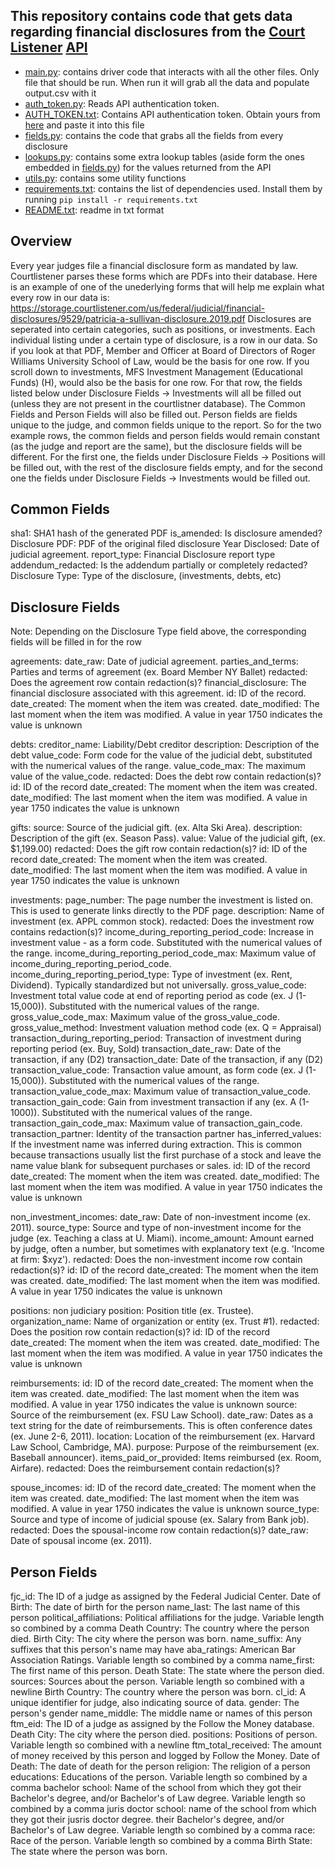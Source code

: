 ## This repository contains code that gets data regarding financial disclosures from the [Court Listener](https://www.courtlistener.com/) [API](https://www.courtlistener.com/api/rest-info/)

* [main.py]('/main.py'): contains driver code that interacts with all the other files. Only file that should be run. When run it will grab all the data and populate output.csv with it
* [auth_token.py](/auth_token.py): Reads API authentication token.
* [AUTH_TOKEN.txt](/AUTH_TOKEN.txt): Contains API authentication token. Obtain yours from [here](https://www.courtlistener.com/api/rest-info/) and paste it into this file
* [fields.py](/fields.py): contains the code that grabs all the fields from every disclosure
* [lookups.py](/lookups.py): contains some extra lookup tables (aside form the ones embedded in [fields.py](/fields.py)) for the values returned from the API 
* [utils.py](/utils.py): contains some utility functions
* [requirements.txt]('/requirements.txt'): contains the list of dependencies used. Install them by running `pip install -r requirements.txt`
* [README.txt]('/readme.txt'): readme in txt format

## Overview
Every year judges file a financial disclosure form as mandated by law. Courtlistener parses these forms which are PDFs into their database. Here is an example of one of the unederlying forms that will help me explain what every row in our data is: https://storage.courtlistener.com/us/federal/judicial/financial-disclosures/9529/patricia-a-sullivan-disclosure.2019.pdf
Disclosures are seperated into certain categories, such as positions, or investments. Each individual listing under a certain type of disclosure, is a row in our data. So if you look at that PDF, Member and Officer at Board of Directors of Roger Williams University School of Law, would be the basis for one row. If you scroll down to investments, MFS Investment Management (Educational Funds) (H), would also be the basis for one row. For that row, the fields listed below under Disclosure Fields -> Investments will all be filled out (unless they are not present in the courtlistner database). The Common Fields and Person Fields will also be filled out. Person fields are fields unique to the judge, and common fields unique to the report. So for the two example rows, the common fields and person fields would remain constant (as the judge and report are the same), but the disclosure fields will be different. For the first one, the fields under Disclosure Fields -> Positions will be filled out, with the rest of the disclosure fields empty, and for the second one the fields under Disclosure Fields -> Investments would be filled out.





## Common Fields



sha1: SHA1 hash of the generated PDF
is_amended: Is disclosure amended?
Disclosure PDF: PDF of the original filed disclosure
Year Disclosed: Date of judicial agreement.
report_type: Financial Disclosure report type
addendum_redacted: Is the addendum partially or completely redacted?
Disclosure Type: Type of the disclosure, (investments, debts, etc)

## Disclosure Fields


Note: Depending on the Disclosure Type field above, the corresponding fields will be filled in for the row

agreements:
        date_raw: Date of judicial agreement.
        parties_and_terms: Parties and terms of agreement (ex. Board Member NY Ballet)
        redacted: Does the agreement row contain redaction(s)?
        financial_disclosure: The financial disclosure associated with this agreement.
        id: ID of the record.
        date_created: The moment when the item was created.
        date_modified: The last moment when the item was modified. A value in year 1750 indicates the value is unknown

debts:
        creditor_name: Liability/Debt creditor
        description: Description of the debt
        value_code: Form code for the value of the judicial debt, substituted with the numerical values of the range.
        value_code_max: The maximum value of the value_code.
        redacted: Does the debt row contain redaction(s)?
        id: ID of the record
        date_created: The moment when the item was created.
        date_modified: The last moment when the item was modified. A value in year 1750 indicates the value is unknown

gifts:
        source: Source of the judicial gift. (ex. Alta Ski Area).
        description: Description of the gift (ex. Season Pass).
        value: Value of the judicial gift, (ex. $1,199.00)
        redacted: Does the gift row contain redaction(s)?
        id: ID of the record
        date_created: The moment when the item was created.
        date_modified: The last moment when the item was modified. A value in year 1750 indicates the value is unknown

investments:
        page_number: The page number the investment is listed on.  This is used to generate links directly to the PDF page.
        description: Name of investment (ex. APPL common stock).
        redacted: Does the investment row contains redaction(s)?
        income_during_reporting_period_code: Increase in investment value - as a form code. Substituted with the numerical values of the range.
        income_during_reporting_period_code_max: Maximum value of income_during_reporting_period_code.
        income_during_reporting_period_type: Type of investment (ex. Rent, Dividend). Typically standardized but not universally.
        gross_value_code: Investment total value code at end of reporting period as code (ex. J (1-15,000)). Substituted with the numerical values of the range.
        gross_value_code_max: Maximum value of the gross_value_code.
        gross_value_method: Investment valuation method code (ex. Q = Appraisal)
        transaction_during_reporting_period: Transaction of investment during reporting period (ex. Buy, Sold)
        transaction_date_raw: Date of the transaction, if any (D2)
        transaction_date: Date of the transaction, if any (D2)
        transaction_value_code: Transaction value amount, as form code (ex. J (1-15,000)). Substituted with the numerical values of the range.
        transaction_value_code_max: Maximum value of transaction_value_code.
        transaction_gain_code: Gain from investment transaction if any (ex. A (1-1000)). Substituted with the numerical values of the range.
        transaction_gain_code_max: Maximum value of transaction_gain_code.
        transaction_partner: Identity of the transaction partner
        has_inferred_values: If the investment name was inferred during extraction. This is common because transactions usually list the first purchase of a stock and leave the name value blank for subsequent purchases or sales.
        id: ID of the record
        date_created: The moment when the item was created.
        date_modified: The last moment when the item was modified. A value in year 1750 indicates the value is unknown

non_investment_incomes:
        date_raw: Date of non-investment income (ex. 2011).
        source_type: Source and type of non-investment income for the judge (ex. Teaching a class at U. Miami).
        income_amount: Amount earned by judge, often a number, but sometimes with explanatory text (e.g. 'Income at firm: $xyz').
        redacted: Does the non-investment income row contain redaction(s)?
        id: ID of the record
        date_created: The moment when the item was created.
        date_modified: The last moment when the item was modified. A value in year 1750 indicates the value is unknown

positions:
        non judiciary position: Position title (ex. Trustee).
        organization_name: Name of organization or entity (ex. Trust #1).
        redacted: Does the position row contain redaction(s)?
        id: ID of the record
        date_created: The moment when the item was created.
        date_modified: The last moment when the item was modified. A value in year 1750 indicates the value is unknown

reimbursements:
        id: ID of the record
        date_created: The moment when the item was created.
        date_modified: The last moment when the item was modified. A value in year 1750 indicates the value is unknown
        source: Source of the reimbursement (ex. FSU Law School).
        date_raw: Dates as a text string for the date of reimbursements. This is often conference dates (ex. June 2-6, 2011). 
        location: Location of the reimbursement (ex. Harvard Law School, Cambridge, MA).
        purpose: Purpose of the reimbursement (ex. Baseball announcer).
        items_paid_or_provided: Items reimbursed (ex. Room, Airfare).
        redacted: Does the reimbursement contain redaction(s)?

spouse_incomes:
        id: ID of the record
        date_created: The moment when the item was created.
        date_modified: The last moment when the item was modified. A value in year 1750 indicates the value is unknown
        source_type: Source and type of income of judicial spouse (ex. Salary from Bank job).
        redacted: Does the spousal-income row contain redaction(s)?
        date_raw: Date of spousal income (ex. 2011).



## Person Fields

fjc_id: The ID of a judge as assigned by the Federal Judicial Center.
Date of Birth: The date of birth for the person
name_last: The last name of this person
political_affiliations: Political affiliations for the judge. Variable length so combined by a comma
Death Country: The country where the person died.
Birth City: The city where the person was born.
name_suffix: Any suffixes that this person's name may have
aba_ratings: American Bar Association Ratings. Variable length so combined by a comma
name_first: The first name of this person.
Death State: The state where the person died.
sources: Sources about the person. Variable length so combined with a newline
Birth Country: The country where the person was born.
cl_id: A unique identifier for judge, also indicating source of data.
gender: The person's gender
name_middle: The middle name or names of this person
ftm_eid: The ID of a judge as assigned by the Follow the Money database.
Death City: The city where the person died.
positions: Positions of person. Variable length so combined with a newline
ftm_total_received: The amount of money received by this person and logged by Follow the Money.
Date of Death: The date of death for the person
religion: The religion of a person
educations: Educations of the person. Variable length so combined by a comma
bachelor school: Name of the school from which they got their Bachelor's degree, and/or Bachelor's of Law degree. Variable length so combined by a comma
juris doctor school: name of the school from which they got their jusris doctor degree. their Bachelor's degree, and/or Bachelor's of Law degree. Variable length so combined by a comma
race: Race of the person. Variable length so combined by a comma
Birth State: The state where the person was born.


